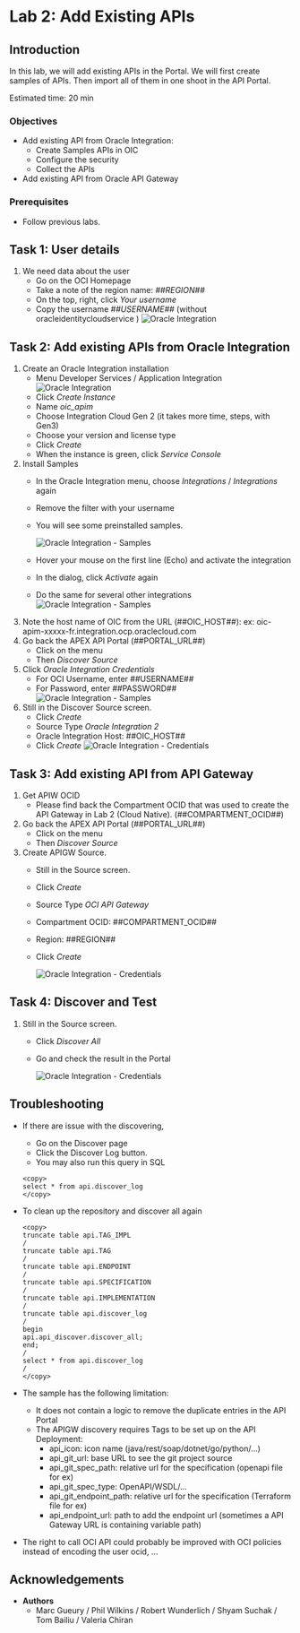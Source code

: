 
# Lab 2: Add Existing APIs

## Introduction

In this lab, we will add existing APIs in the Portal. We will first create samples of APIs. Then import all of them in one shoot in the API Portal.

Estimated time: 20 min
 
### Objectives

- Add existing API from Oracle Integration:
    - Create Samples APIs in OIC 
    - Configure the security
    - Collect the APIs
- Add existing API from Oracle API Gateway

### Prerequisites

- Follow previous labs.

## Task 1: User details

1. We need data about the user
    - Go on the OCI Homepage
    - Take a note of the region name: *##REGION##*
    - On the top, right, click *Your username*
    - Copy the username *##USERNAME##* (without oracleidentitycloudservice )
    ![Oracle Integration](images/apim-user.png)

## Task 2: Add existing APIs from Oracle Integration

1. Create an Oracle Integration installation
    - Menu Developer Services / Application Integration 
        ![Oracle Integration](images/apim-oic1.png)
    - Click *Create Instance*
    - Name *oic\_apim*
    - Choose Integration Cloud Gen 2 (it takes more time, steps, with Gen3)
    - Choose your version and license type
    - Click *Create*
    - When the instance is green, click *Service Console*
2. Install Samples
    - In the Oracle Integration menu, choose *Integrations* / *Integrations* again
    - Remove the filter with your username
    - You will see some preinstalled samples. 
   
        ![Oracle Integration - Samples](images/apim-oic2.png)
    - Hover your mouse on the first line (Echo) and activate the integration
    - In the dialog, click *Activate* again
    - Do the same for several other integrations
        ![Oracle Integration - Samples](images/apim-oic3.png)
3. Note the host name of OIC from the URL (##OIC\_HOST##): ex: oic-apim-xxxxx-fr.integration.ocp.oraclecloud.com
4. Go back the APEX API Portal (##PORTAL\_URL##)
    - Click on the menu 
    - Then *Discover Source*
5. Click *Oracle Integration Credentials* 
    - For OCI Username, enter ##USERNAME##
    - For Password, enter ##PASSWORD##
        ![Oracle Integration - Samples](images/apim-oic-cred.png)
6. Still in the Discover Source screen.
    - Click *Create*
    - Source Type *Oracle Integration 2*
    - Oracle Integration Host: ##OIC\_HOST##
    - Click *Create*
        ![Oracle Integration - Credentials](images/apim-source-oic.png)

## Task 3: Add existing API from API Gateway

1. Get APIW OCID
    - Please find back the Compartment OCID that was used to create the API Gateway in Lab 2 (Cloud Native). (##COMPARTMENT\_OCID##)
2. Go back the APEX API Portal (##PORTAL\_URL##)
    - Click on the menu 
    - Then *Discover Source*
3.  Create APIGW Source. 
    - Still in the Source screen.
    - Click *Create*
    - Source Type *OCI API Gateway*
    - Compartment OCID: ##COMPARTMENT\_OCID##
    - Region: ##REGION##
    - Click *Create*

        ![Oracle Integration - Credentials](images/apim-source-apigw.png)

## Task 4: Discover and Test

1. Still in the Source screen.
    - Click *Discover All*
    - Go and check the result in the Portal 

        ![Oracle Integration - Credentials](images/apim-oic-test.png)

## Troubleshooting

- If there are issue with the discovering, 
    - Go on the Discover page 
    - Click the Discover Log button. 
    - You may also run this query in SQL

    ```
    <copy>
    select * from api.discover_log
    </copy>
    ```

- To clean up the repository and discover all again

    ```
    <copy>
    truncate table api.TAG_IMPL
    /
    truncate table api.TAG
    /
    truncate table api.ENDPOINT
    /
    truncate table api.SPECIFICATION
    /
    truncate table api.IMPLEMENTATION
    /
    truncate table api.discover_log
    /
    begin
    api.api_discover.discover_all;
    end;
    /
    select * from api.discover_log
    /
    </copy>
    ```

- The sample has the following limitation:
    - It does not contain a logic to remove the duplicate entries in the API Portal
    - The APIGW discovery requires Tags to be set up on the API Deployment:
        - api\_icon: icon name (java/rest/soap/dotnet/go/python/...)
        - api\_git\_url: base URL to see the git project source 
        - api\_git\_spec_path: relative url for the specification (openapi file for ex)
        - api\_git\_spec_type: OpenAPI/WSDL/...
        - api\_git\_endpoint_path: relative url for the specification (Terraform file for ex)
        - api\_endpoint\_url: path to add the endpoint url (sometimes a API Gateway URL is containing variable path)

- The right to call OCI API could probably be improved with OCI policies instead of encoding the user ocid, ...


## Acknowledgements

- **Authors**
    - Marc Gueury / Phil Wilkins / Robert Wunderlich  / Shyam Suchak / Tom Bailiu / Valeria Chiran
